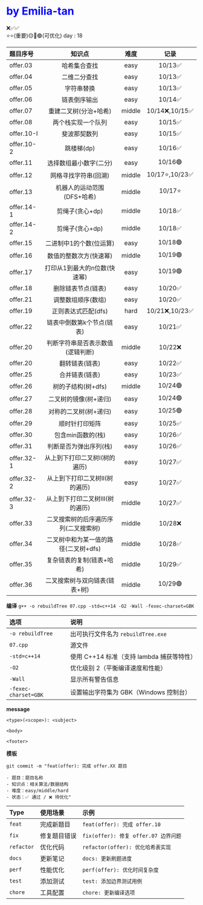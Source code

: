 <h1 style="color:blue;">by Emilia-tan</h1>

❌✅✅   
⭐⭐(重要)🟡🔴🟢(可优化)  day : 18

|题目序号|知识点|难度|记录|
|:----|:--------:|:-----:|:--------:|
|offer.03|哈希集合查找|easy|10/13✅|
|offer.04|二维二分查找|easy|10/13✅|
|offer.05|字符串替换|easy|10/13✅|
|offer.06|链表倒序输出|easy|10/14✅|
|offer.07|重建二叉树(分治+哈希)|middle|10/14❌,10/15✅|
|offer.08|两个栈实现一个队列|easy|10/15✅|
|offer.10-I|斐波那契数列|easy|10/15✅|
|offer.10-2|跳楼梯(dp)|easy|10/16✅|
|offer.11|选择数组最小数字(二分)|easy|10/16🟢|
|offer.12|网格寻找字符串(回溯)|middle|10/17⭐,10/23✅|
|offer.13|机器人的运动范围(DFS+哈希)|middle|10/17⭐|
|offer.14-1|剪绳子(贪心+dp)|middle|10/18✅|
|offer.14-2|剪绳子(贪心+dp)|middle|10/18✅|
|offer.15|二进制中1的个数(位运算)|easy|10/18🟢|
|offer.16|数值的整数次方(快速幂)|middle|10/19🟢|
|offer.17|打印从1到最大的n位数(快速幂)|easy|10/19🟢|
|offer.18|删除链表节点(链表)|easy|10/20✅|
|offer.21|调整数组顺序(数组)|easy|10/20✅|
|offer.19|正则表达式匹配(dfs)|hard|10/21❌,10/23✅|
|offer.22|链表中倒数第k个节点(链表)|easy|10/21✅|
|offer.20|判断字符串是否表示数值(逻辑判断)|middle|10/22❌|
|offer.20|翻转链表(链表)|easy|10/22✅|
|offer.25|合并链表(链表)|easy|10/23✅|
|offer.26|树的子结构(树+dfs)|middle|10/24🟢|
|offer.27|二叉树的镜像(树+递归)|easy|10/24🟢|
|offer.28|对称的二叉树(树+递归)|easy|10/25🟢|
|offer.29|顺时针打印矩阵|easy|10/25✅|
|offer.30|包含min函数的(栈)|easy|10/26✅|
|offer.31|判断是否为弹出序列(栈)|easy|10/26✅|
|offer.32-1|从上到下打印二叉树I(树的遍历)|easy|10/27✅|
|offer.32-2|从上到下打印二叉树II(树的遍历)|easy|10/27✅|
|offer.32-3|从上到下打印二叉树III(树的遍历)|middle|10/27✅|
|offer.33|二叉搜索树的后序遍历序列(二叉搜索树)|middle|10/28❌|
|offer.34|二叉树中和为某一值的路径(二叉树+dfs)|middle|10/28✅|
|offer.35|复杂链表的复制(链表+哈希)|middle|10/29✅|
|offer.36|二叉搜索树与双向链表(链表+树)|middle|10/29🟢|



**编译** 
`g++ -o rebuildTree 07.cpp -std=c++14 -O2 -Wall -fexec-charset=GBK`

|选项|说明|
|:---|:----|
|`-o rebuildTree`|出可执行文件名为 `rebuildTree.exe`|
|`07.cpp`|源文件|
|`-std=c++14`|使用 C++14 标准（支持 lambda 捕获等特性）|
|`-O2`|优化级别 2（平衡编译速度和性能）|
|`-Wall`|显示所有警告信息|
|`-fexec-charset=GBK`|设置输出字符集为 GBK（Windows 控制台）|


**message**
```
<type>(<scope>): <subject>

<body>

<footer>
```
**模板**
```
git commit -m "feat(offer): 完成 offer.XX 题目

- 题目：题目名称
- 知识点：相关算法/数据结构
- 难度：easy/middle/hard
- 状态：✅ 通过 / ❌ 待优化"
```
|Type|使用场景|示例|
|:----|:-----|:-----|
|`feat`|完成新题目|`feat(offer): 完成 offer.10`|
|`fix`|修复题目错误|`fix(offer): 修复 offer.07 边界问题`|
|`refactor`|优化代码|`refactor(offer): 优化哈希表实现`|
|`docs`|更新笔记|`docs: 更新刷题进度`|
|`perf`|性能优化|`perf(offer): 优化时间复杂度`|
|`test`|添加测试|`test: 添加边界测试用例`|
|`chore`|工具配置|`chore: 更新编译选项`|
